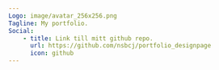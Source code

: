 ```yaml
---
Logo: image/avatar_256x256.png
Tagline: My portfolio.
Social:
    - title: Link till mitt github repo.
      url: https://github.com/nsbcj/portfolio_designpage
      icon: github
---
```


